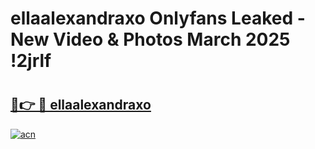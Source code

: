 # ellaalexandraxo Onlyfans Leaked - New Video & Photos March 2025 !2jrlf

# <h2><a href="https://nkj1im.iuczelnia.edu.pl?title=ellaalexandraxo&ref=2jrlf">🔗👉 🔴 ellaalexandraxo</a></h2>

[![acn](https://github.com/user-attachments/assets/0f9c940e-d8b0-45ae-aac7-cd30a18b3e1c)](https://nkj1im.iuczelnia.edu.pl?title=ellaalexandraxo&ref=2jrlf)

